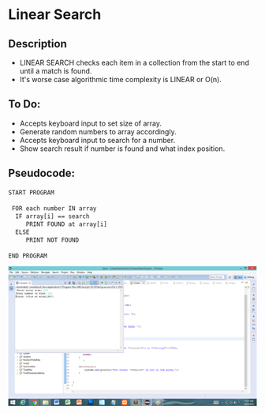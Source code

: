 Linear Search
=======================

## Description

- LINEAR SEARCH checks each item in a collection from the start to end until a match is found.
-  It's worse case algorithmic time complexity is LINEAR or O(n).

## To Do:

- Accepts keyboard input to set size of array.
- Generate random numbers to array accordingly.
- Accepts keyboard input to search for a number.
- Show search result if number is found and what index position.

## Pseudocode:

    START PROGRAM
    
     FOR each number IN array
      IF array[i] == search
         PRINT FOUND at array[i]
      ELSE
         PRINT NOT FOUND
    
    END PROGRAM 


![](https://github.com/lvcc-dsa/Students/blob/master/ACT/Macapagal-Rangel-Angelo/linear-search/Linear.png)
